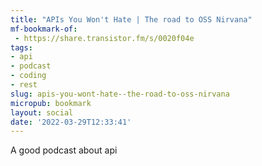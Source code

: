 ```yaml
---
title: "APIs You Won't Hate | The road to OSS Nirvana"
mf-bookmark-of:
 - https://share.transistor.fm/s/0020f04e
tags:
- api
- podcast
- coding
- rest
slug: apis-you-wont-hate--the-road-to-oss-nirvana
micropub: bookmark
layout: social
date: '2022-03-29T12:33:41'
---
```

A good podcast about api